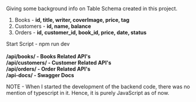 Giving some background info on Table Schema created in this project.

1. Books - **id, title, writer, coverImage, price, tag**
2. Customers - **id, name, balance**
3. Orders - **id, customer_id, book_id, price, date, status**

Start Script - npm run dev <br> <br>
**/api/books/ - Books Related API's** <br>
**/api/customers/ - Customer Related API's** <br>
**/api/orders/ - Order Related API's** <br>
**/api-docs/ - Swagger Docs** <br>

NOTE - When I started the development of the backend code, there was no mention of typescript in it. Hence, it is purely JavaScript as of now.
